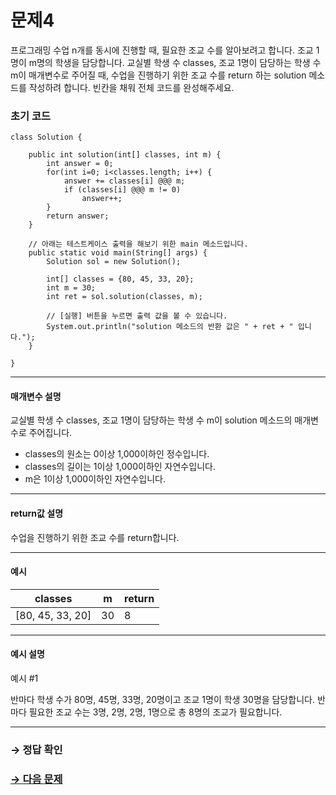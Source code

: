 # 문제4

프로그래밍 수업 n개를 동시에 진행할 때, 필요한 조교 수를 알아보려고 합니다. 조교 1명이 m명의 학생을 담당합니다.
교실별 학생 수 classes, 조교 1명이 담당하는 학생 수 m이 매개변수로 주어질 때, 수업을 진행하기 위한 조교 수를 return 하는 solution 메소드를 작성하려 합니다. 빈칸을 채워 전체 코드를 완성해주세요.

### 초기 코드

```
class Solution {

    public int solution(int[] classes, int m) {
        int answer = 0;
        for(int i=0; i<classes.length; i++) {
            answer += classes[i] @@@ m;
            if (classes[i] @@@ m != 0)
                answer++;
        }
        return answer;
    }
    
    // 아래는 테스트케이스 출력을 해보기 위한 main 메소드입니다.
    public static void main(String[] args) {
        Solution sol = new Solution();
        
        int[] classes = {80, 45, 33, 20};
        int m = 30;
        int ret = sol.solution(classes, m);
        
        // [실행] 버튼을 누르면 출력 값을 볼 수 있습니다.
        System.out.println("solution 메소드의 반환 값은 " + ret + " 입니다.");
    }

}
```

---

#### 매개변수 설명
교실별 학생 수 classes, 조교 1명이 담당하는 학생 수 m이 solution 메소드의 매개변수로 주어집니다.

* classes의 원소는 0이상 1,000이하인 정수입니다.
* classes의 길이는 1이상 1,000이하인 자연수입니다.
* m은 1이상 1,000이하인 자연수입니다.

---

#### return값 설명
수업을 진행하기 위한 조교 수를 return합니다.

---

#### 예시

| classes | m | return |
|---|---|---|
| [80, 45, 33, 20] | 30 | 8 |

---

#### 예시 설명

예시 #1

반마다 학생 수가 80명, 45명, 33명, 20명이고 조교 1명이 학생 30명을 담당합니다. 반마다 필요한 조교 수는 3명, 2명, 2명, 1명으로 총 8명의 조교가 필요합니다.

---

### → 정답 확인

### [→ 다음 문제](https://github.com/tnehf18/cosPro/blob/main/java/ex_2nd/ex_2nd_04/no_05/desc_05.md "cosPro 2급 Java 4차 5번 문제")
